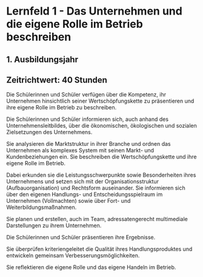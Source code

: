 # Lernfeld 1 - Das Unternehmen und die eigene Rolle im Betrieb beschreiben

## 1. Ausbildungsjahr
## Zeitrichtwert: 40 Stunden

Die Schülerinnen und Schüler verfügen über die Kompetenz, ihr Unternehmen hinsichtlich seiner Wertschöpfungskette zu präsentieren und ihre eigene Rolle im Betrieb zu beschreiben.

Die Schülerinnen und Schüler informieren sich, auch anhand des Unternehmensleitbildes, über die ökonomischen, ökologischen und sozialen Zielsetzungen des Unternehmens.

Sie analysieren die Marktstruktur in ihrer Branche und ordnen das Unternehmen als komplexes System mit seinen Markt- und Kundenbeziehungen ein. Sie beschreiben die Wertschöpfungskette und ihre eigene Rolle im Betrieb.

Dabei erkunden sie die Leistungsschwerpunkte sowie Besonderheiten ihres Unternehmens und setzen sich mit der Organisationsstruktur (Aufbauorganisation) und Rechtsform auseinander. Sie informieren sich über den eigenen Handlungs- und Entscheidungsspielraum im Unternehmen (Vollmachten) sowie über Fort- und Weiterbildungsmaßnahmen.

Sie planen und erstellen, auch im Team, adressatengerecht multimediale Darstellungen zu ihrem Unternehmen.

Die Schülerinnen und Schüler präsentieren ihre Ergebnisse.

Sie überprüfen kriteriengeleitet die Qualität ihres Handlungsproduktes und entwickeln gemeinsam Verbesserungsmöglichkeiten.

Sie reflektieren die eigene Rolle und das eigene Handeln im Betrieb. 
